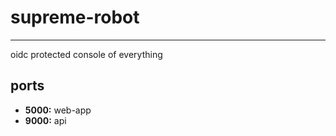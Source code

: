 # supreme-robot

---
oidc protected console of everything

## ports
* **5000:** web-app
* **9000:** api